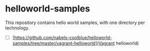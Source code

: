 # helloworld-samples

This repository contains hello world samples, with one directory per technology.

- [ ] [https://github.com/nabels-coolblue/helloworld-samples/tree/master/vagrant-helloworld](Vagrant helloworld)
